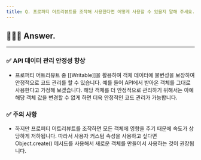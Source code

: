 ```yaml
---
title: Q. 프로퍼티 어트리뷰트를 조작해 사용한다면 어떻게 사용할 수 있을지 말해 주세요.
---
```


## 🧑🏻‍💻 Answer.
---

### ✅ API 데이터 관리 안정성 향상
- 프로퍼티 어트리뷰트 중 [[Writable]]을 활용하여 객체 데이터에 불변성을 보장하여 안정적으로 코드 관리를 할 수 있습니다. 예를 들어 API에서 받아온 객체를 그대로 사용한다고 가정해 보겠습니다. 해당 객체를 더 안정적으로 관리하기 위해서는 아예 해당 객체 값을 변경할 수 없게 하면 더욱 안정적인 코드 관리가 가능합니다.

### ✅ 주의 사항
- 하지만 프로퍼티 어트리뷰트를 조작하면 모든 객체에 영향을 주기 때문에 속도가 상당하게 저하됩니다. 따라서 사용자 커스텀 속성을 사용하고 싶다면 Object.create() 메서드를 사용해서 새로운 객체를 만들어서 사용하는 것이 권장됩니다.
